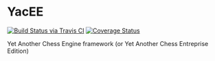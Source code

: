 YacEE
====
[![Build Status via Travis CI](https://travis-ci.org/gchauvet/YACEE.svg?branch=master)](https://travis-ci.org/gchauvet/YACEE)
[![Coverage Status](https://coveralls.io/repos/github/gchauvet/YACEE/badge.svg?branch=master)](https://coveralls.io/github/gchauvet/YACEE?branch=master)

Yet Another Chess Engine framework (or Yet Another Chess Entreprise Edition)
